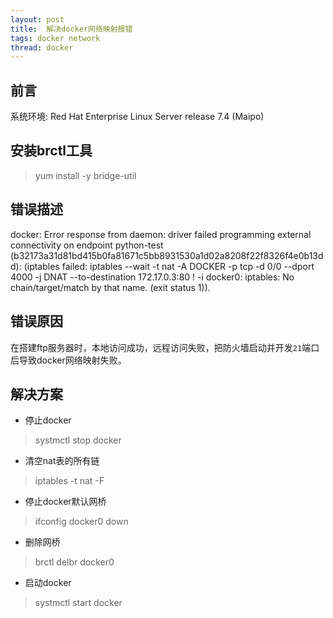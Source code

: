 ```yaml
---
layout: post
title:  解决docker网络映射报错
tags: docker network
thread: docker
---
```


## 前言
系统环境: Red Hat Enterprise Linux Server release 7.4 (Maipo)

## 安装brctl工具
> yum install -y bridge-util

## 错误描述

docker: Error response from daemon: driver failed programming external connectivity on endpoint python-test (b32173a31d81bd415b0fa81671c5bb8931530a1d02a8208f22f8326f4e0b13dd):  (iptables failed: iptables --wait -t nat -A DOCKER -p tcp -d 0/0 --dport 4000 -j DNAT --to-destination 172.17.0.3:80 ! -i docker0: iptables: No chain/target/match by that name.
 (exit status 1)).

## 错误原因
在搭建ftp服务器时，本地访问成功，远程访问失败，把防火墙启动并开发`21`端口后导致docker网络映射失败。

## 解决方案
* 停止docker

> systmctl stop docker

* 清空nat表的所有链

> iptables -t nat -F

* 停止docker默认网桥

> ifconfig docker0 down

* 删除网桥

> brctl delbr docker0

* 启动docker

> systmctl start docker

